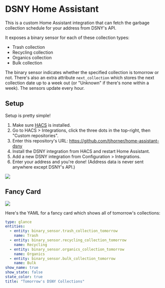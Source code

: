 # DSNY Home Assistant

This is a custom Home Assistant integration that can fetch the garbage collection schedule for your address from DSNY's API.

It exposes a binary sensor for each of these collection types:

- Trash collection
- Recycling collection
- Organics collection
- Bulk collection

The binary sensor indicates whether the specified collection is tomorrow or not. There's also an extra attribute `next_collection` which stores the next collection date up to a week out (or "Unknown" if there's none within a week). The sensors update every hour.

## Setup

Setup is pretty simple!

1. Make sure [HACS](https://hacs.xyz/) is installed.
2. Go to HACS > Integrations, click the three dots in the top-right, then "Custom repositories".
3. Enter this repository's URL: https://github.com/tjhorner/home-assistant-dsny
4. Install the DSNY integration from HACS and restart Home Assistant.
5. Add a new DSNY integration from Configuration > Integrations.
6. Enter your address and you're done! (Address data is never sent anywhere except DSNY's API.)

![](https://user-images.githubusercontent.com/2646487/129136562-5ffe64c4-43f5-4697-8759-8edeacbfb8e0.png)

## Fancy Card

![](https://user-images.githubusercontent.com/2646487/129136784-07f514d9-f7ad-49b6-90fd-5ff8a1aa47dc.png)

Here's the YAML for a fancy card which shows all of tomorrow's collections:

```yaml
type: glance
entities:
  - entity: binary_sensor.trash_collection_tomorrow
    name: Trash
  - entity: binary_sensor.recycling_collection_tomorrow
    name: Recycling
  - entity: binary_sensor.organics_collection_tomorrow
    name: Organics
  - entity: binary_sensor.bulk_collection_tomorrow
    name: Bulk
show_name: true
show_state: false
state_color: true
title: "Tomorrow's DSNY Collections"
```
